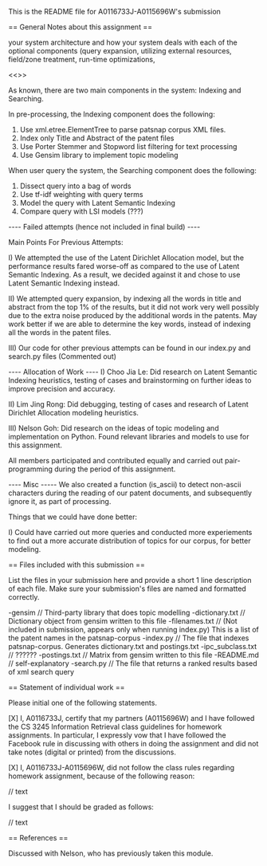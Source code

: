 This is the README file for A0116733J-A0115696W's submission

== General Notes about this assignment ==

your system architecture and how your system deals with each of the optional components (query expansion, utilizing external resources, field/zone treatment, run-time optimizations,

<<<Mini Patent Retrieval System Architecture Overview>>>

As known, there are two main components in the system: Indexing and Searching.

In pre-processing, the Indexing component does the following:
1. Use xml.etree.ElementTree to parse patsnap corpus XML files.
2. Index only Title and Abstract of the patent files
3. Use Porter Stemmer and Stopword list filtering for text processing
4. Use Gensim library to implement topic modeling

When user query the system, the Searching component does the following:
1. Dissect query into a bag of words
2. Use tf-idf weighting with query terms
3. Model the query with Latent Semantic Indexing 
4. Compare query with LSI models (???)
 

---- Failed attempts (hence not included in final build) ----

Main Points For Previous Attempts:

I) We attempted the use of the Latent Dirichlet Allocation model, but the performance results fared worse-off as compared to the use of Latent Semantic Indexing. As a result, we decided against it and chose to use Latent Semantic Indexing instead.

II) We attempted query expansion, by indexing all the words in title and abstract from the top 1% of the results, but it did not work very well possibly due to the extra noise produced by the additional words in the patents. May work better if we are able to determine the key words, instead of indexing all the words in the patent files.

III) Our code for other previous attempts can be found in our index.py and search.py files (Commented out)

---- Allocation of Work ----
I) Choo Jia Le: Did research on Latent Semantic Indexing heuristics, testing of cases and brainstorming on further ideas to improve precision and accuracy.

II) Lim Jing Rong: Did debugging, testing of cases and research of Latent Dirichlet Allocation modeling heuristics.

III) Nelson Goh: Did research on the ideas of topic modeling and implementation on Python. Found relevant libraries and models to use for this assignment.

All members participated and contributed equally and carried out pair-programming during the period of this assignment.


---- Misc -----
We also created a function (is_ascii) to detect non-ascii characters during the reading of our patent documents, and subsequently ignore it, as part of processing.

Things that we could have done better:

I) Could have carried out more queries and conducted more experiements to find out a more accurate distribution of topics for our corpus, for better modeling.
 
== Files included with this submission ==

List the files in your submission here and provide a short 1 line
description of each file.  Make sure your submission's files are named
and formatted correctly.

-gensim					// Third-party library that does topic modelling 
-dictionary.txt 		// Dictionary object from gensim written to this file 
-filenames.txt 			// (Not included in submission, appears only when running index.py) This is a list of the patent names in the patsnap-corpus
-index.py 				// The file that indexes patsnap-corpus. Generates dictionary.txt and postings.txt
-ipc_subclass.txt 		// ??????
-postings.txt 			// Matrix from gensim written to this file
-README.md 				// self-explanatory
-search.py 				// The file that returns a ranked results based of xml search query


== Statement of individual work ==

Please initial one of the following statements.

[X] I, A0116733J, certify that my partners (A0115696W) and I have followed the CS 3245 Information
Retrieval class guidelines for homework assignments.  In particular, I
expressly vow that I have followed the Facebook rule in discussing
with others in doing the assignment and did not take notes (digital or
printed) from the discussions.  

[X] I, A0116733J-A0115696W, did not follow the class rules regarding homework
assignment, because of the following reason:

// text

I suggest that I should be graded as follows:

// text

== References ==

Discussed with Nelson, who has previously taken this module.